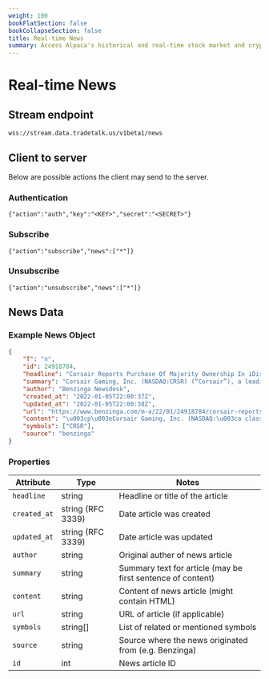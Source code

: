 ```yaml
---
weight: 100
bookFlatSection: false
bookCollapseSection: false
title: Real-time News
summary: Access Alpaca's historical and real-time stock market and crypto news through REST API and WebSocket.
---
```


# Real-time News

## **Stream endpoint**

`wss://stream.data.tradetalk.us/v1beta1/news`



## **Client to server**

Below are possible actions the client may send to the server.

### Authentication

`{"action":"auth","key":"<KEY>","secret":"<SECRET>"}`

### Subscribe

`{"action":"subscribe","news":["*"]}`

### Unsubscribe

`{"action":"unsubscribe","news":["*"]}`


## **News Data**

### Example News Object

```json
{
    "T": "n",
    "id": 24918784,
    "headline": "Corsair Reports Purchase Of Majority Ownership In iDisplay, No Terms Disclosed",
    "summary": "Corsair Gaming, Inc. (NASDAQ:CRSR) (“Corsair”), a leading global provider and innovator of high-performance gear for gamers and content creators, today announced that it acquired a 51% stake in iDisplay",
    "author": "Benzinga Newsdesk",
    "created_at": "2022-01-05T22:00:37Z",
    "updated_at": "2022-01-05T22:00:38Z",
    "url": "https://www.benzinga.com/m-a/22/01/24918784/corsair-reports-purchase-of-majority-ownership-in-idisplay-no-terms-disclosed",
    "content": "\u003cp\u003eCorsair Gaming, Inc. (NASDAQ:\u003ca class=\"ticker\" href=\"https://www.benzinga.com/stock/CRSR#NASDAQ\"\u003eCRSR\u003c/a\u003e) (\u0026ldquo;Corsair\u0026rdquo;), a leading global ...",
    "symbols": ["CRSR"],
    "source": "benzinga"
}
```

### Properties

| Attribute     | Type  | Notes                                                        |
| ------------ | ------ | -------------------------------------------------------------|
| `headline`   | string | Headline or title of the article                             |
| `created_at` | string (RFC 3339) | Date article was created                          |
| `updated_at` | string (RFC 3339) | Date article was updated                          |
| `author`     | string | Original auther of news article                              |
| `summary`    | string | Summary text for article (may be first sentence of content)  |
| `content`    | string | Content of news article (might contain HTML)                 |
| `url`        | string | URL of article (if applicable)                               |
| `symbols`    | string[] | List of related or mentioned symbols                       |
| `source`     | string | Source where the news originated from (e.g. Benzinga)        |
| `id`         | int | News article ID                                                 |

